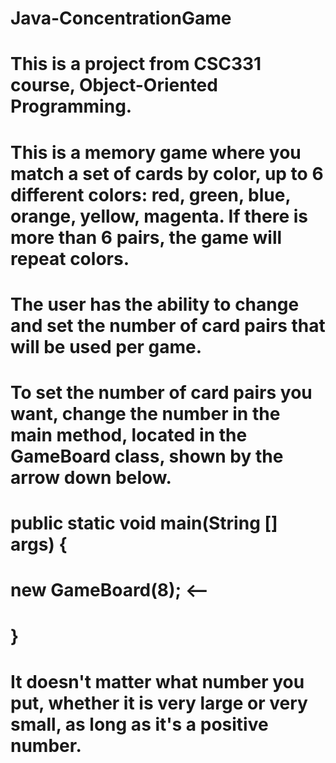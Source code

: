 # Java-ConcentrationGame
# This is a project from CSC331 course, Object-Oriented Programming.
# This is a memory game where you match a set of cards by color, up to 6 different colors: red, green, blue, orange, yellow, magenta. If there is more than 6 pairs, the game will repeat colors. 
# The user has the ability to change and set the number of card pairs that will be used per game. 
# To set the number of card pairs you want, change the number in the main method, located in the GameBoard class, shown by the arrow down below.
# public static void main(String [] args) {
# new GameBoard(8); <--
# }
# It doesn't matter what number you put, whether it is very large or very small, as long as it's a positive number.

